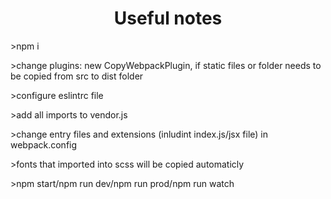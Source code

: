 <h1 align='center'>Useful notes</h1>

<p>>npm i</p>
<p>>change plugins: new CopyWebpackPlugin, if static files or folder needs to be copied from src to dist folder</p>
<p>>configure eslintrc file</p>
<p>>add all imports to vendor.js</p>
<p>>change entry files and extensions (inludint index.js/jsx file) in webpack.config</p>
<p>>fonts that imported into scss will be copied automaticly</p>
<p>>npm start/npm run dev/npm run prod/npm run watch</p>
